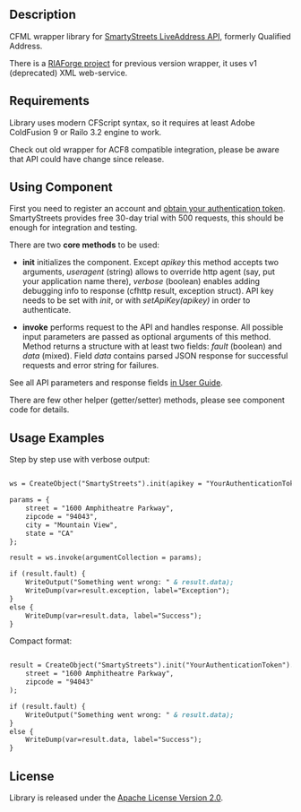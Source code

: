 ## Description

CFML wrapper library for [SmartyStreets LiveAddress API](http://www.smartystreets.com/Products/LiveAddress-API/), formerly Qualified Address.

There is a [RIAForge project](http://quaddress.riaforge.org/) for previous version wrapper, it uses v1 (deprecated) XML web-service.

## Requirements

Library uses modern CFScript syntax, so it requires at least Adobe ColdFusion 9 or Railo 3.2 engine to work. 

Check out old wrapper for ACF8 compatible integration, please be aware that API could have change since release.

## Using Component 

First you need to register an account and [obtain your authentication token](https://www.smartystreets.com/Account/Api/Install/rest/).
SmartyStreets provides free 30-day trial with 500 requests, this should be enough for integration and testing.

There are two **core methods** to be used:

 - **init** initializes the component. Except *apikey* this method accepts two arguments, *useragent* (string) allows to override http agent
(say, put your application name there), *verbose* (boolean) enables adding debugging info to response (cfhttp result, exception struct). 
API key needs to be set with *init*, or with *setApiKey(apikey)* in order to authenticate.

 - **invoke** performs request to the API and handles response. All possible input parameters are passed as optional arguments of this method.
Method returns a structure with at least two fields: *fault* (boolean) and *data* (mixed). Field *data* contains parsed JSON response
for successful requests and error string for failures.
   
See all API parameters and response fields [in User Guide](http://wiki.smartystreets.com/liveaddress_api_users_guide#section_4rest_json_endpoint).

There are few other helper (getter/setter) methods, please see component code for details.

## Usage Examples

Step by step use with verbose output:

```cfml

ws = CreateObject("SmartyStreets").init(apikey = "YourAuthenticationToken", verbose = true);

params = {
    street = "1600 Amphitheatre Parkway",
    zipcode = "94043",
    city = "Mountain View",
    state = "CA"
};

result = ws.invoke(argumentCollection = params);

if (result.fault) {
    WriteOutput("Something went wrong: " & result.data);
    WriteDump(var=result.exception, label="Exception");
}
else {
    WriteDump(var=result.data, label="Success");
}

```
    
Compact format:

```cfml

result = CreateObject("SmartyStreets").init("YourAuthenticationToken").invoke(
    street = "1600 Amphitheatre Parkway",
    zipcode = "94043"
);

if (result.fault) {
    WriteOutput("Something went wrong: " & result.data);
}
else {
    WriteDump(var=result.data, label="Success");
}

```

## License

Library is released under the [Apache License Version 2.0](http://www.apache.org/licenses/LICENSE-2.0).
